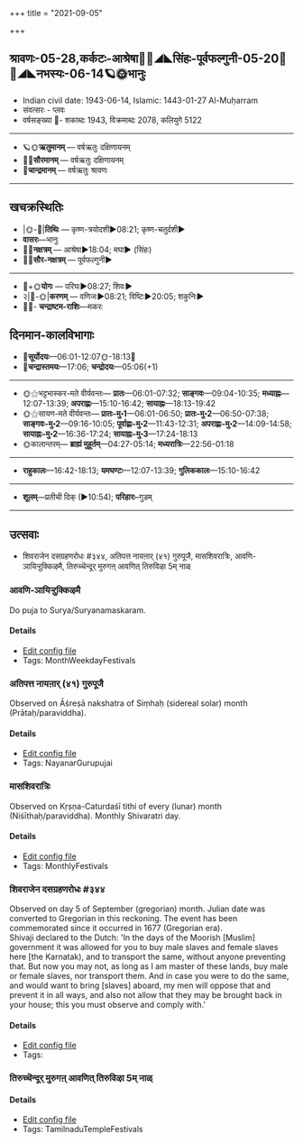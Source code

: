 +++
title = "2021-09-05"

+++
## श्रावणः-05-28,कर्कटः-आश्रेषा🌛🌌◢◣सिंहः-पूर्वफल्गुनी-05-20🌌🌞◢◣नभस्यः-06-14🪐🌞भानुः
- Indian civil date: 1943-06-14, Islamic: 1443-01-27 Al-Muḥarram
- संवत्सरः - प्लवः
- वर्षसङ्ख्या 🌛- शकाब्दः 1943, विक्रमाब्दः 2078, कलियुगे 5122
___________________
- 🪐🌞**ऋतुमानम्** — वर्षऋतुः दक्षिणायनम्
- 🌌🌞**सौरमानम्** — वर्षऋतुः दक्षिणायनम्
- 🌛**चान्द्रमानम्** — वर्षऋतुः श्रावणः
___________________


## खचक्रस्थितिः
- |🌞-🌛|**तिथिः** — कृष्ण-त्रयोदशी►08:21; कृष्ण-चतुर्दशी►  
- **वासरः**—भानुः  
- 🌌🌛**नक्षत्रम्** — आश्रेषा►18:04; मघा► (सिंहः)  
- 🌌🌞**सौर-नक्षत्रम्** — पूर्वफल्गुनी►  
___________________
- 🌛+🌞**योगः** — परिघः►08:27; शिवः►  
- २|🌛-🌞|**करणम्** — वणिजः►08:21; विष्टिः►20:05; शकुनिः►  
- 🌌🌛- **चन्द्राष्टम-राशिः**—मकरः  


## दिनमान-कालविभागाः
- 🌅**सूर्योदयः**—06:01-12:07🌞️-18:13🌇  
- 🌛**चन्द्रास्तमयः**—17:06; **चन्द्रोदयः**—05:06(+1)  
___________________
- 🌞⚝भट्टभास्कर-मते वीर्यवन्तः— **प्रातः**—06:01-07:32; **साङ्गवः**—09:04-10:35; **मध्याह्नः**—12:07-13:39; **अपराह्णः**—15:10-16:42; **सायाह्नः**—18:13-19:42  
- 🌞⚝सायण-मते वीर्यवन्तः— **प्रातः-मु॰1**—06:01-06:50; **प्रातः-मु॰2**—06:50-07:38; **साङ्गवः-मु॰2**—09:16-10:05; **पूर्वाह्णः-मु॰2**—11:43-12:31; **अपराह्णः-मु॰2**—14:09-14:58; **सायाह्नः-मु॰2**—16:36-17:24; **सायाह्नः-मु॰3**—17:24-18:13  
- 🌞कालान्तरम्— **ब्राह्मं मुहूर्तम्**—04:27-05:14; **मध्यरात्रिः**—22:56-01:18  
___________________
- **राहुकालः**—16:42-18:13; **यमघण्टः**—12:07-13:39; **गुलिककालः**—15:10-16:42  
___________________
- **शूलम्**—प्रतीची दिक् (►10:54); **परिहारः**–गुडम्  
___________________

## उत्सवाः
- शिवराजेन दसग्रहणरोधः #३४४, अतिपत्त नायऩार् (४१) गुरुपूजै, मासशिवरात्रिः, आवणि-ञायिऱ्ऱुक्किऴमै, तिरुच्चॆन्दूर् मुरुगऩ् आवणित् तिरुविऴा 5म् नाळ्
### आवणि-ञायिऱ्ऱुक्किऴमै

Do puja to Surya/Suryanamaskaram.

#### Details
- [Edit config file](https://github.com/jyotisham/adyatithi/tree/master/tamil/description_only/AvaNi~JAyir2r2ukkizhamai.toml)
- Tags: MonthWeekdayFestivals


### अतिपत्त नायऩार् (४१) गुरुपूजै

Observed on Āśreṣā nakshatra of Siṃhaḥ (sidereal solar) month (Prātaḥ/paraviddha). 

#### Details
- [Edit config file](https://github.com/jyotisham/adyatithi/tree/master/mahApuruSha/nAyanAr/sidereal_solar_month/nakshatra/05/09/atipatta%20nAyan2Ar%20%2841%29%20gurupUjai.toml)
- Tags: NayanarGurupujai


### मासशिवरात्रिः

Observed on Kṛṣṇa-Caturdaśī tithi of every (lunar) month (Niśīthaḥ/paraviddha). Monthly Shivaratri day.

#### Details
- [Edit config file](https://github.com/jyotisham/adyatithi/tree/master/devatA/shaiva/lunar_month/tithi/00/29/mAsazivarAtriH.toml)
- Tags: MonthlyFestivals


### शिवराजेन दसग्रहणरोधः #३४४

Observed on day 5 of September (gregorian) month. Julian date was converted to Gregorian in this reckoning. The event has been commemorated since it occurred in 1677 (Gregorian era).  
Shivaji declared to the Dutch: 'In the days of the Moorish [Muslim] government it was allowed for you to buy male slaves and female slaves here [the Karnatak), and to transport the same, without anyone preventing that. But now you may not, as long as I am master of these lands, buy male or female slaves, nor transport them. And in case you were to do the same, and would want to bring [slaves] aboard, my men will oppose that and prevent it in all ways, and also not allow that they may be brought back in your house; this you must observe and comply with.'

#### Details
- [Edit config file](https://github.com/jyotisham/adyatithi/tree/master/mahApuruSha/xatra-later/gregorian/day/09/05/shivarAjena_dAsagrahaNa-rodhaH.toml)
- Tags: 


### तिरुच्चॆन्दूर् मुरुगऩ् आवणित् तिरुविऴा 5म् नाळ्



#### Details
- [Edit config file](https://github.com/jyotisham/adyatithi/tree/master/temples/Tamil/relative_event/tiruccendUr%20AvaNit%20tiruvizhA%20nir2aivu/offset__-7/tiruccendUr%20murugan2%20AvaNit%20tiruvizhA%20%23%235%23%23m%20nAL.toml)
- Tags: TamilnaduTempleFestivals


